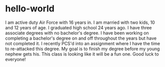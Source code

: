 # hello-world


I am active duty Air Force with 16 years in. I am married with two kids, 10 and 12 years of age. I graduated high school 24 years ago. I have three associate degrees with no bachelor's degree. I have been working on completing a bachelor's degree on and off throughout the years but have not completed it. I recently PCS'd into an assignment where I have the time to re-attacked this degree. My goal is to finish my degree before my young nephew gets his. This class is looking like it will be a fun one. Good luck to everyone!
